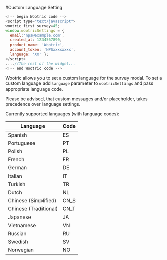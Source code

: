 #Custom Language Setting

```javascript
<!--­­ begin Wootric code ­­-->
<script type="text/javascript">
wootric_first_survey=45;
window.wootricSettings = {
  email:'nps@example.com',
  created_at: 1234567890,
  product_name: 'Wootric',
  account_token: 'NPS­xxxxxxxx',
  language: 'XX' };
</script>
....//The rest of the widget...
<!--­­ end Wootric code --­­>
```

Wootric allows you to set a custom language for the survey modal.
To set a custom language add ```language``` parameter to ```wootricSettings``` and pass appropriate language code.

Please be advised, that custom messages and/or placeholder, takes precedence over language settings.

Currently supported languages (with language codes):

Language | Code
-------- | ----
Spanish | ES
Portuguese | PT
Polish | PL
French | FR
German | DE
Italian | IT
Turkish | TR
Dutch | NL
Chinese (Simplified) | CN_S
Chinese (Traditional) | CN_T
Japanese | JA
Vietnamese | VN
Russian | RU
Swedish | SV
Norwegian | NO
